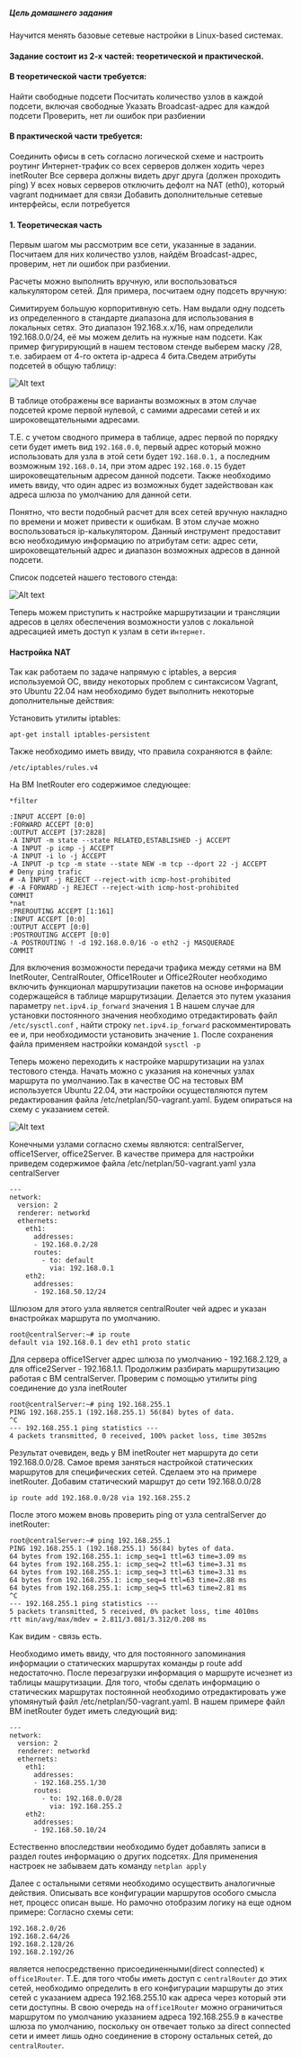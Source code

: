 ##### Цель домашнего задания

Научится менять базовые сетевые настройки в Linux-based системах.

#### Задание состоит из 2-х частей: теоретической и практической.

#### В теоретической части требуется: 
Найти свободные подсети
Посчитать количество узлов в каждой подсети, включая свободные
Указать Broadcast-адрес для каждой подсети
Проверить, нет ли ошибок при разбиении

#### В практической части требуется: 
Соединить офисы в сеть согласно логической схеме и настроить роутинг
Интернет-трафик со всех серверов должен ходить через inetRouter
Все сервера должны видеть друг друга (должен проходить ping)
У всех новых серверов отключить дефолт на NAT (eth0), который vagrant поднимает для связи
Добавить дополнительные сетевые интерфейсы, если потребуется

#### 1. Теоретическая часть

Первым шагом мы рассмотрим все сети, указанные в задании. Посчитаем для них количество узлов, найдём Broadcast-адрес, проверим, нет ли ошибок при разбиении.

Расчеты можно выполнить вручную, или воспользоваться калькулятором сетей. Для примера, посчитаем одну подсеть вручную:

Симитируем большую корпоритивную сеть. Нам выдали одну подсеть из определенного в стандарте диапазона для использования в локальных сетях. Это диапазон 192.168.x.x/16, нам определили 192.168.0.0/24, её мы можем делить на нужные нам подсети. Как пример фигурирующий в нашем тестовом стенде выберем маску /28, т.е. забираем от 4-го октета ip-адреса 4 бита.Сведем атрибуты подсетей в общую таблицу:

![Alt text](https://github.com/catalist3/otus/blob/master/task18NetArch/list_subnet_example.png?raw=true)

В таблице отображены все варианты возможных в этом случае подсетей кроме первой нулевой, с самими адресами сетей и их широковещательными адресами.

Т.Е. с учетом сводного примера в таблице, адрес первой по порядку сети будет иметь вид ```192.168.0.0```, первый адрес который можно использовать для узла в этой сети будет ```192.168.0.1,``` а последним возможным ```192.168.0.14```, при этом адрес ```192.168.0.15``` будет широковещательным адресом данной подсети. Также необходимо иметь ввиду, что один адрес из возможных будет задействован как адреса шлюза по умолчанию для данной сети.

Понятно, что вести подобный расчет для всех сетей вручную накладно по времени и может привести к ошибкам. В этом случае можно воспользоваться ip-калькулятором. Данный инструмент предоставит всю необходимую информацию по атрибутам сети: адрес сети, широковещательный адрес и диапазон возможных адресов в данной подсети.

Список подсетей нашего тестового стенда:

![Alt text](https://github.com/catalist3/otus/blob/master/task18NetArch/list_subnet_for_stend.png?raw=true)

Теперь можем приступить к настройке маршрутизации и трансляции адресов в целях обеспечения возможности узлов с локальной адресацией иметь доступ к узлам в сети ```Интернет```.

#### Настройка NAT

Так как работаем по задаче напрямую с iptables, а версия используемой ОС, ввиду некоторых проблем с синтаксисом Vagrant, это Ubuntu 22.04 нам необходимо будет выполнить некоторые дополнительные действия:

Установить утилиты iptables:

```
apt-get install iptables-persistent
```
Также необходимо иметь ввиду, что правила сохраняются в файле:

```
/etc/iptables/rules.v4
```
На ВМ InetRouter его содержимое следующее:

```
*filter

:INPUT ACCEPT [0:0]
:FORWARD ACCEPT [0:0]
:OUTPUT ACCEPT [37:2828]
-A INPUT -m state --state RELATED,ESTABLISHED -j ACCEPT
-A INPUT -p icmp -j ACCEPT
-A INPUT -i lo -j ACCEPT
-A INPUT -p tcp -m state --state NEW -m tcp --dport 22 -j ACCEPT
# Deny ping trafic
# -A INPUT -j REJECT --reject-with icmp-host-prohibited
# -A FORWARD -j REJECT --reject-with icmp-host-prohibited
COMMIT
*nat
:PREROUTING ACCEPT [1:161]
:INPUT ACCEPT [0:0]	
:OUTPUT ACCEPT [0:0]
:POSTROUTING ACCEPT [0:0]
-A POSTROUTING ! -d 192.168.0.0/16 -o eth2 -j MASQUERADE
COMMIT
```
Для включения возможности передачи трафика между сетями на ВМ InetRouter, CentralRouter, Office1Router и Office2Router необходимо включить функционал маршрутизации пакетов на основе информации содержащейся в таблице маршрутизации. Делается это путем указания параметру ```net.ipv4.ip_forward``` значения ```1```
В нашем случае для установки постоянного значения необходимо отредактировать файл  ```/etc/sysctl.conf``` , найти строку ```net.ipv4.ip_forward``` раскомментировать ее и, при необходимости установить значение ```1```. После сохранения файла применяем настройки командой ```sysctl -p```

Теперь можено переходить к настройке маршрутизации на узлах тестового стенда. Начать можно с указания на конечных узлах маршрута по умолчанию.Так в качестве ОС на тестовых ВМ используется Ubuntu 22.04, эти настройки осуществляются путем редактирования файла /etc/netplan/50-vagrant.yaml. Будем опираться на схему с указанием сетей.

![Alt text](https://github.com/catalist3/otus/blob/master/task18NetArch/schema_net_arch.png?raw=true)

Конечными узлами согласно схемы являются: centralServer, office1Server, office2Server.
В качестве примера для настройки приведем содержимое файла /etc/netplan/50-vagrant.yaml узла centralServer

```
---
network:
  version: 2
  renderer: networkd
  ethernets:
    eth1:
      addresses:
      - 192.168.0.2/28
      routes:
        - to: default
          via: 192.168.0.1
    eth2:
      addresses:
      - 192.168.50.12/24
```
Шлюзом для этого узла является centralRouter чей адрес и указан внастройках маршрута по умолчанию.

```
root@centralServer:~# ip route
default via 192.168.0.1 dev eth1 proto static 
```
Для сервера office1Server адрес шлюза по умолчанию - 192.168.2.129, а для office2Server - 192.168.1.1. Продолжим разбирать маршрутизацию работая с ВМ centralServer. Проверим с помощью утилиты ping соединение до узла inetRouter

```
root@centralServer:~# ping 192.168.255.1
PING 192.168.255.1 (192.168.255.1) 56(84) bytes of data.
^C
--- 192.168.255.1 ping statistics ---
4 packets transmitted, 0 received, 100% packet loss, time 3052ms
```
Результат очевиден, ведь у ВМ inetRouter нет маршрута до сети 192.168.0.0/28. Самое время заняться настройкой статических маршрутов для специфических сетей. Сделаем это на примере inetRouter. Добавим статический маршрут до сети 192.168.0.0/28
```
ip route add 192.168.0.0/28 via 192.168.255.2
```
После этого можем вновь проверить ping от узла centralServer до inetRouter:

```
root@centralServer:~# ping 192.168.255.1
PING 192.168.255.1 (192.168.255.1) 56(84) bytes of data.
64 bytes from 192.168.255.1: icmp_seq=1 ttl=63 time=3.09 ms
64 bytes from 192.168.255.1: icmp_seq=2 ttl=63 time=3.31 ms
64 bytes from 192.168.255.1: icmp_seq=3 ttl=63 time=3.31 ms
64 bytes from 192.168.255.1: icmp_seq=4 ttl=63 time=2.88 ms
64 bytes from 192.168.255.1: icmp_seq=5 ttl=63 time=2.81 ms
^C
--- 192.168.255.1 ping statistics ---
5 packets transmitted, 5 received, 0% packet loss, time 4010ms
rtt min/avg/max/mdev = 2.811/3.081/3.312/0.208 ms
```
Как видим - связь есть.

Необходимо иметь ввиду, что для постоянного запоминания информации о статических маршрутах команды p route add недостаточно. После перезагрузки информация о маршруте  исчезнет из таблицы машрутизации. Для того, чтобы сделать информацию о статических маршрутах постоянной необходимо отредактировать уже упомянутый файл /etc/netplan/50-vagrant.yaml. В нашем примере файл ВМ inetRouter будет иметь следующий вид:

```
---
network:
  version: 2
  renderer: networkd
  ethernets:
    eth1:
      addresses:
      - 192.168.255.1/30
      routes:
        - to: 192.168.0.0/28
          via: 192.168.255.2
    eth2:
      addresses:
      - 192.168.50.10/24
```
Естественно впоследствии необходимо будет добавлять записи в раздел routes информацию о других подсетях.
Для применения настроек не забываем дать команду ```netplan apply```

Далее с остальными сетями необходимо осуществить аналогичные действия. Описывать все конфигурации маршрутов особого смысла нет, процесс описан выше. Но рамочно отобразим логику на еще одном примере:
Согласно схемы сети:
```
192.168.2.0/26
192.168.2.64/26
192.168.2.128/26
192.168.2.192/26
```
является непосредственно присоединенными(direct connected) к ```office1Router```. Т.Е. для того чтобы иметь доступ с ```centralRouter``` до этих сетей, необходимо определить в его конфигурации маршруты до этих сетей с указанием адреса 192.168.255.10 как адреса через который эти сети доступны. В свою очередь на ```office1Router``` можно ограничиться маршрутом по умолчанию указанием адреса 192.168.255.9 в качестве шлюза по умолчанию, поскольку он отвечает только за direct connected сети и имеет лишь одно соединение в сторону остальных сетей, до ```centralRouter```.





